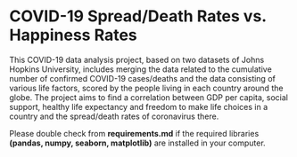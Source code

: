 # COVID-19 Spread/Death Rates vs. Happiness Rates

This COVID-19 data analysis project, based on two datasets of Johns Hopkins University, includes merging the data related to the cumulative number of confirmed COVID-19 cases/deaths and the data consisting of various life factors, scored by the people living in each country around the globe. The project aims to find a correlation between GDP per capita, social support, healthy life expectancy and freedom to make life choices in a country and the spread/death rates of coronavirus there.

Please double check from **__requirements.md__** if the required libraries **(pandas, numpy, seaborn, matplotlib)** are installed in your computer.
